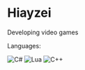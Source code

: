 # Hiayzei

Developing video games

Languages:

  ![C#](https://img.shields.io/badge/c%23-%23239120.svg?style=for-the-badge&logo=csharp&logoColor=white)
  ![Lua](https://img.shields.io/badge/Lua-2C2D72?logo=lua&logoColor=white&style=flat-square)
  ![C++](https://img.shields.io/badge/C%2B%2B-F34B7F?logo=cplusplus&logoColor=white&style=flat-square)

